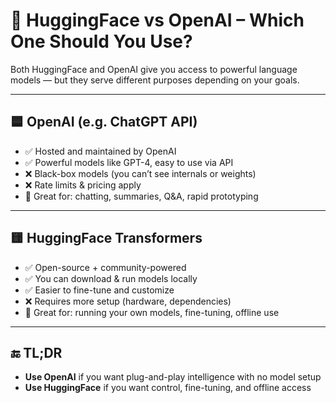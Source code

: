 # 🤖 HuggingFace vs OpenAI – Which One Should You Use?

Both HuggingFace and OpenAI give you access to powerful language models — but they serve different purposes depending on your goals.

---

## 🟦 OpenAI (e.g. ChatGPT API)
- ✅ Hosted and maintained by OpenAI  
- ✅ Powerful models like GPT-4, easy to use via API  
- ❌ Black-box models (you can’t see internals or weights)  
- ❌ Rate limits & pricing apply  
- 🧠 Great for: chatting, summaries, Q&A, rapid prototyping

---

## 🟨 HuggingFace Transformers
- ✅ Open-source + community-powered  
- ✅ You can download & run models locally  
- ✅ Easier to fine-tune and customize  
- ❌ Requires more setup (hardware, dependencies)  
- 🧠 Great for: running your own models, fine-tuning, offline use

---

## 🔚 TL;DR
- **Use OpenAI** if you want plug-and-play intelligence with no model setup
- **Use HuggingFace** if you want control, fine-tuning, and offline access

